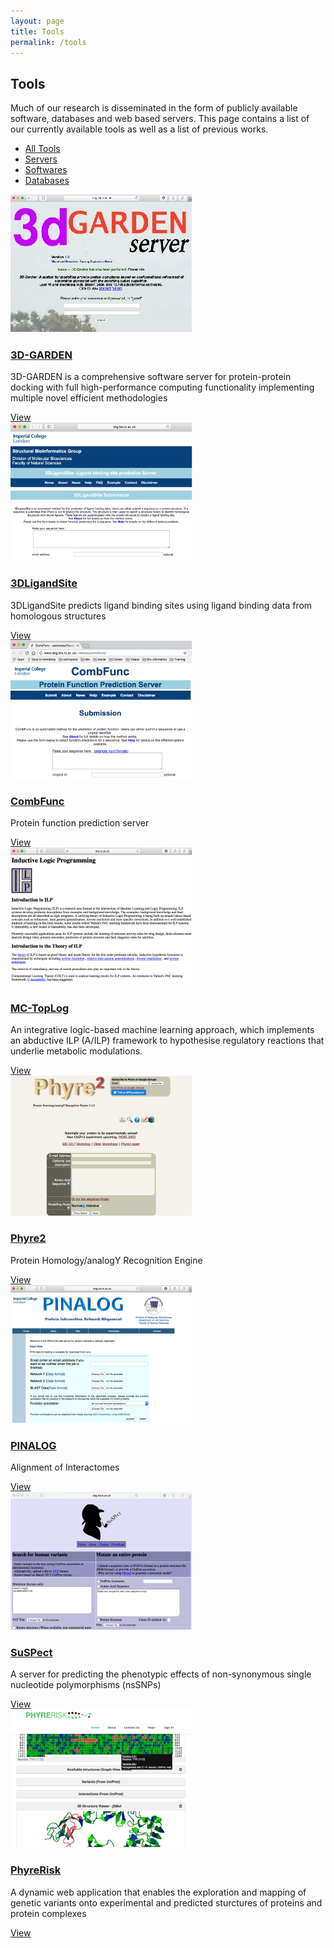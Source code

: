```yaml
---
layout: page
title: Tools
permalink: /tools
---
```


<section id="portfolio">
    <div class="container"> 
      <div class="col-lg-12">
        <div class="text-center">
          <div class="wow bounceInDown" data-wow-offset="0" data-wow-delay="0.3s">
            <h2>Tools</h2>
          </div>
          <div class="wow bounceInDown" data-wow-offset="0" data-wow-delay="0.6s">
            <p>Much of our research is disseminated in the form of publicly available software, databases and web based servers. This page contains a list of our currently available tools as well as a list of previous works.

</p>
          </div>
        </div>
        <ul class="portfolio-filter text-center">
          <li><a class="btn btn-default active" href="#" data-filter="*">All Tools</a></li>
          <li><a class="btn btn-default" href="#" data-filter=".bootstrap">Servers</a></li>
          <li><a class="btn btn-default" href="#" data-filter=".html">Softwares</a></li>
          <li><a class="btn btn-default" href="#" data-filter=".wordpress">Databases</a></li>
        </ul>
        <!--/#portfolio-filter-->
                <div class="row">
          <div class="portfolio-items">
            <div class="portfolio-item apps col-xs-12 col-sm-4 col-md-3">
              <div class="recent-work-wrap">
                <img class="img-responsive" src="/assets/images/sbg-tools/recent/item1.png" alt="">
                <div class="overlay">
                  <div class="recent-work-inner">
                    <h3><a href="http://www.sbg.bio.ic.ac.uk/servers/3dgarden" target="_blank">3D-GARDEN</a></h3>
                    <p>3D-GARDEN is a comprehensive software server for protein-protein docking with full high-performance computing functionality implementing multiple novel efficient methodologies</p>
                    <i class="fa fa-eye"></i> <a href="http://www.sbg.bio.ic.ac.uk/servers/3dgarden" target="_blank"> View</a>
                  </div>
                </div>
              </div>
            </div>
            <!--/.portfolio-item-->
            <div class="portfolio-item joomla bootstrap col-xs-12 col-sm-4 col-md-3">
              <div class="recent-work-wrap">
                <img class="img-responsive" src="/assets/images/sbg-tools/recent/item2.png" alt="">
                <div class="overlay">
                  <div class="recent-work-inner">
                    <h3><a href="http://www.sbg.bio.ic.ac.uk/servers/3dligandsite" target="_blank">3DLigandSite</a></h3>
                    <p>3DLigandSite predicts ligand binding sites using ligand binding data from homologous structures</p>
                    <i class="fa fa-eye"></i> <a href="http://www.sbg.bio.ic.ac.uk/servers/3dligandsite" target="_blank"> View</a>
                  </div>
                </div>
              </div>
            </div>
            <!--/.portfolio-item-->
            <div class="portfolio-item bootstrap wordpress col-xs-12 col-sm-4 col-md-3">
              <div class="recent-work-wrap">
                <img class="img-responsive" src="/assets/images/sbg-tools/recent/item3.png" alt="">
                <div class="overlay">
                  <div class="recent-work-inner">
                    <h3><a href="http://www.sbg.bio.ic.ac.uk/~mwass/combfunc/" target="_blank">CombFunc</a></h3>
                    <p>Protein function prediction server</p>
                    <i class="fa fa-eye"></i> <a href="http://www.sbg.bio.ic.ac.uk/~mwass/combfunc/" target="_blank"> View</a>
                  </div>
                </div>
              </div>
            </div>
            <!--/.portfolio-item-->
            <div class="portfolio-item joomla wordpress apps col-xs-12 col-sm-4 col-md-3">
              <div class="recent-work-wrap">
                <img class="img-responsive" src="/assets/images/sbg-tools/recent/item4.png" alt="">
                <div class="overlay">
                  <div class="recent-work-inner">
                    <h3><a href="http://www.doc.ic.ac.uk/~shm/ilp.html" target="_blank">MC-TopLog</a></h3>
                    <p>An integrative logic-based machine learning approach, which implements an abductive ILP (A/ILP) framework to hypothesise regulatory reactions that underlie metabolic modulations.</p>
                    <i class="fa fa-eye"></i> <a href="http://www.doc.ic.ac.uk/~shm/ilp.html" target="_blank"> View</a>
                  </div>
                </div>
              </div>
            </div>
            <!--/.portfolio-item-->
            <div class="portfolio-item joomla html bootstrap col-xs-12 col-sm-4 col-md-3">
              <div class="recent-work-wrap">
                <img class="img-responsive" src="/assets/images/sbg-tools/recent/item5.png" alt="">
                <div class="overlay">
                  <div class="recent-work-inner">
                    <h3><a href="http://www.sbg.bio.ic.ac.uk/servers/phyre2" target="_blank">Phyre2</a></h3>
                    <p>Protein Homology/analogY Recognition Engine</p>
                    <i class="fa fa-eye"></i> <a href="http://www.sbg.bio.ic.ac.uk/servers/phyre2" target="_blank"> View</a>
                  </div>
                </div>
              </div>
            </div>
            <!--/.portfolio-item-->
            <div class="portfolio-item wordpress html apps col-xs-12 col-sm-4 col-md-3">
              <div class="recent-work-wrap">
                <img class="img-responsive" src="/assets/images/sbg-tools/recent/item6.png" alt="">
                <div class="overlay">
                  <div class="recent-work-inner">
                    <h3><a href="http://www.sbg.bio.ic.ac.uk/~pinalog/" target="_blank">PINALOG</a></h3>
                    <p>Alignment of Interactomes</p>
                    <i class="fa fa-eye"></i> <a href="http://www.sbg.bio.ic.ac.uk/~pinalog/" target="_blank"> View</a>
                  </div>
                </div>
              </div>
            </div>
            <!--/.portfolio-item-->
            <div class="portfolio-item wordpress html col-xs-12 col-sm-4 col-md-3">
              <div class="recent-work-wrap">
                <img class="img-responsive" src="/assets/images/sbg-tools/recent/item7.png" alt="">
                <div class="overlay">
                  <div class="recent-work-inner">
                    <h3><a href="http://www.sbg.bio.ic.ac.uk/servers/suspect" target="_blank">SuSPect</a></h3>
                    <p>A server for predicting the phenotypic effects of non-synonymous single nucleotide polymorphisms (nsSNPs)</p>
                    <i class="fa fa-eye"></i> <a href="http://www.sbg.bio.ic.ac.uk/servers/suspect" target="_blank"> View</a>
                  </div>
                </div>
              </div>
            </div>
            <!--/.portfolio-item-->
            <div class="portfolio-item wordpress html bootstrap col-xs-12 col-sm-4 col-md-3">
              <div class="recent-work-wrap">
                <img class="img-responsive" src="/assets/images/sbg-tools/recent/item8.png" alt="">
                <div class="overlay">
                  <div class="recent-work-inner">
                    <h3><a href="http://phyrerisk.bc.ic.ac.uk/" target="_blank">PhyreRisk</a></h3>
                    <p>A dynamic web application that enables the exploration and mapping of genetic variants onto experimental and predicted sturctures of proteins and protein complexes</p>
                    <i class="fa fa-eye"></i><a href="http://phyrerisk.bc.ic.ac.uk/" target="_blank"> View</a>
                  </div>
                </div>
              </div>
            </div>
            <!--/.portfolio-item-->
          </div>
        </div>
      </div>
    </div>
  </section>